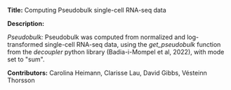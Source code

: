 **Title:** Computing Pseudobulk single-cell RNA-seq data

**Description:** 

*Pseudobulk:* Pseudobulk was computed from normalized and log-transformed single-cell RNA-seq data, using the *get_pseudobulk* function from the *decoupler* python library (Badia-i-Mompel et al, 2022), with mode set to "sum". 

**Contributors:** Carolina Heimann, Clarisse Lau, David Gibbs, Vésteinn Thorsson
